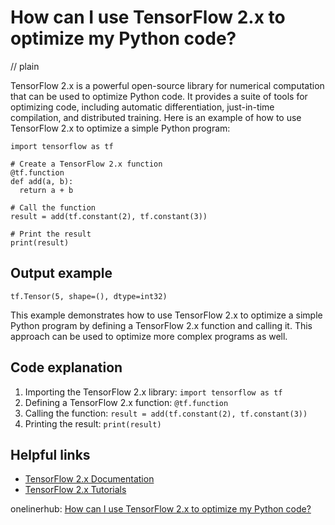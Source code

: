 # How can I use TensorFlow 2.x to optimize my Python code?
// plain

TensorFlow 2.x is a powerful open-source library for numerical computation that can be used to optimize Python code. It provides a suite of tools for optimizing code, including automatic differentiation, just-in-time compilation, and distributed training. Here is an example of how to use TensorFlow 2.x to optimize a simple Python program:

```
import tensorflow as tf

# Create a TensorFlow 2.x function
@tf.function
def add(a, b):
  return a + b

# Call the function
result = add(tf.constant(2), tf.constant(3))

# Print the result
print(result)
```

## Output example


```
tf.Tensor(5, shape=(), dtype=int32)
```

This example demonstrates how to use TensorFlow 2.x to optimize a simple Python program by defining a TensorFlow 2.x function and calling it. This approach can be used to optimize more complex programs as well.

## Code explanation


1. Importing the TensorFlow 2.x library: `import tensorflow as tf`
2. Defining a TensorFlow 2.x function: `@tf.function`
3. Calling the function: `result = add(tf.constant(2), tf.constant(3))`
4. Printing the result: `print(result)`

## Helpful links

- [TensorFlow 2.x Documentation](https://www.tensorflow.org/guide/effective_tf2)
- [TensorFlow 2.x Tutorials](https://www.tensorflow.org/tutorials/quickstart/beginner)

onelinerhub: [How can I use TensorFlow 2.x to optimize my Python code?](https://onelinerhub.com/python-tensorflow/how-can-i-use-tensorflow---x-to-optimize-my-python-code)